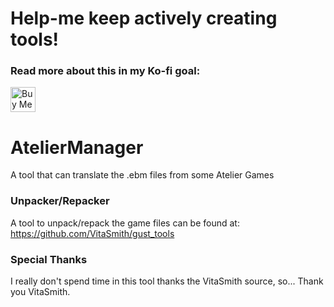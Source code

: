 # Help-me keep actively creating tools!
### Read more about this in my Ko-fi goal:
<a href='https://ko-fi.com/Z8Z231I4Z' target='_blank'><img height='40' style='border:0px;height:40px;' src='https://cdn.ko-fi.com/cdn/kofi1.png?v=2' border='0' alt='Buy Me a Coffee at ko-fi.com' /></a>

# AtelierManager
A tool that can translate the .ebm files from some Atelier Games

### Unpacker/Repacker 
A tool to unpack/repack the game files can be found at:
https://github.com/VitaSmith/gust_tools


### Special Thanks
I really don't spend time in this tool thanks the VitaSmith source, so... Thank you VitaSmith.